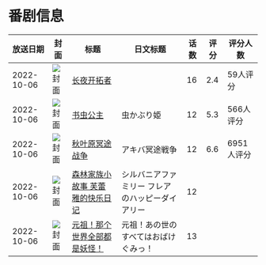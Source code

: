 # 番剧信息

|放送日期|封面|标题|日文标题|话数|评分|评分人数|
|---|---|---|---|---|---|---|
|2022-10-06|![封面](https://lain.bgm.tv/pic/cover/c/9e/27/358556_UKUu4.jpg)|[长夜开拓者](https://bangumi.tv/subject/358556)||16|2.4|59人评分|
|2022-10-06|![封面](https://lain.bgm.tv/pic/cover/c/87/5b/366695_hHL0x.jpg)|[书虫公主](https://bangumi.tv/subject/366695)|虫かぶり姫|12|5.3|566人评分|
|2022-10-06|![封面](https://lain.bgm.tv/pic/cover/c/da/3d/389450_BbZ4n.jpg)|[秋叶原冥途战争](https://bangumi.tv/subject/389450)|アキバ冥途戦争|12|6.6|6951人评分|
|2022-10-06|![封面](https://lain.bgm.tv/pic/cover/c/e2/bf/400601_Gsozq.jpg)|[森林家族小故事 芙蕾雅的快乐日记](https://bangumi.tv/subject/400601)|シルバニアファミリー フレアのハッピーダイアリー|12|||
|2022-10-06|![封面](https://lain.bgm.tv/pic/cover/c/38/e5/456205_74jmz.jpg)|[元祖！那个世界全部都是妖怪！](https://bangumi.tv/subject/456205)|元祖！あの世のすべてはおばけぐみっ！|13|||
